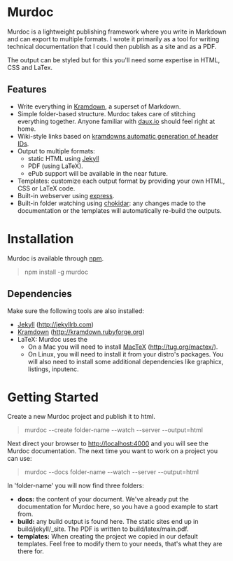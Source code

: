 # Murdoc

Murdoc is a lightweight publishing framework where you write in Markdown and can export to multiple formats. I wrote it primarily as a tool for writing technical documentation that I could then publish as a site and as a PDF.

The output can be styled but for this you'll need some expertise in HTML, CSS and LaTex.

## Features

 - Write everything in [Kramdown](http://kramdown.rubyforge.org), a superset of Markdown.
 - Simple folder-based structure. Murdoc takes care of stitching everything together. Anyone familiar with [daux.io](http://daux.io) should feel right at home.
 - Wiki-style links based on [kramdowns automatic generation of header IDs](http://kramdown.rubyforge.org/converter/html.html#auto-ids).
 - Output to multiple formats:
 	- static HTML using [Jekyll](http://jekyllrb.com)
 	- PDF (using LaTeX). 
 	- ePub support will be available in the near future.
 - Templates: customize each output format by providing your own HTML, CSS or LaTeX code.
 - Built-in webserver using [express](express.js).
 - Built-in folder watching using [chokidar](https://github.com/paulmillr/chokidar): any changes made to the documentation or the templates will automatically re-build the outputs.

# Installation

Murdoc is available through [npm](npmjs.org).

 > npm install -g murdoc

## Dependencies

Make sure the following tools are also installed:

 - [Jekyll](http://jekyllrb.com) (<http://jekyllrb.com>)
 - [Kramdown](http://kramdown.rubyforge.org) (<http://kramdown.rubyforge.org>)
 - LaTeX: Murdoc uses the 
   - On a Mac you will need to install [MacTeX](http://tug.org/mactex/) (<http://tug.org/mactex/>).
   - On Linux, you will need to install it from your distro's packages. You will also need to install some additional dependencies like graphicx, listings, inputenc.

# Getting Started

Create a new Murdoc project and publish it to html.

 > murdoc --create folder-name --watch --server --output=html

Next direct your browser to <http://localhost:4000> and you will see the Murdoc documentation. The next time you want to work on a project you can use:

 > murdoc --docs folder-name --watch --server --output=html

In 'folder-name' you will now find three folders:

 - **docs:** the content of your document. We've already put the documentation for Murdoc here, so you have a good example to start from.
 - **build:** any build output is found here. The static sites end up in build/jekyll/_site. The PDF is written to build/latex/main.pdf.
 - **templates:** When creating the project we copied in our default templates. Feel free to modify them to your needs, that's what they are there for.


